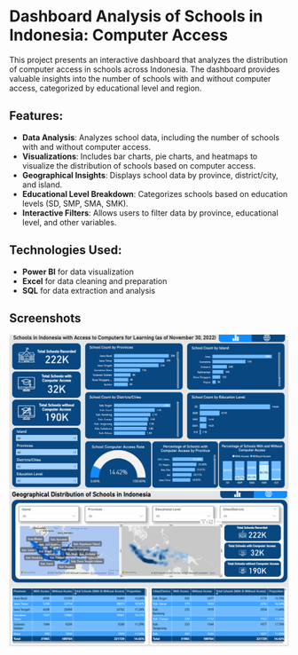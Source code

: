 # Dashboard Analysis of Schools in Indonesia: Computer Access

This project presents an interactive dashboard that analyzes the distribution of computer access in schools across Indonesia. The dashboard provides valuable insights into the number of schools with and without computer access, categorized by educational level and region.

## Features:
- **Data Analysis**: Analyzes school data, including the number of schools with and without computer access.
- **Visualizations**: Includes bar charts, pie charts, and heatmaps to visualize the distribution of schools based on computer access.
- **Geographical Insights**: Displays school data by province, district/city, and island.
- **Educational Level Breakdown**: Categorizes schools based on education levels (SD, SMP, SMA, SMK).
- **Interactive Filters**: Allows users to filter data by province, educational level, and other variables.

## Technologies Used:
- **Power BI** for data visualization
- **Excel** for data cleaning and preparation
- **SQL** for data extraction and analysis

## Screenshots
![Dashboard-1](assets/Dashboard_1.png)
![Dashboard-2](assets/Dashboard_2.png)
